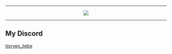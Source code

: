 <hr/>
<p align="center"><img src="https://github-profile-trophy.vercel.app/?username=Tjorven-Liebe&theme=dracula&column=5&margin-w=15&margin-h=15"></p>
<hr/>
<h2>My Discord</h2>
<a href="https://discord.com/users/428284027519369217" target="_blank">tjorven_liebe</a>
